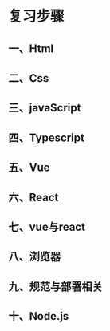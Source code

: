 # 复习步骤  
## 一、Html  
## 二、Css  
## 三、javaScript  
## 四、Typescript  
## 五、Vue  
## 六、React  
## 七、vue与react  
## 八、浏览器  
## 九、规范与部署相关  
## 十、Node.js  



